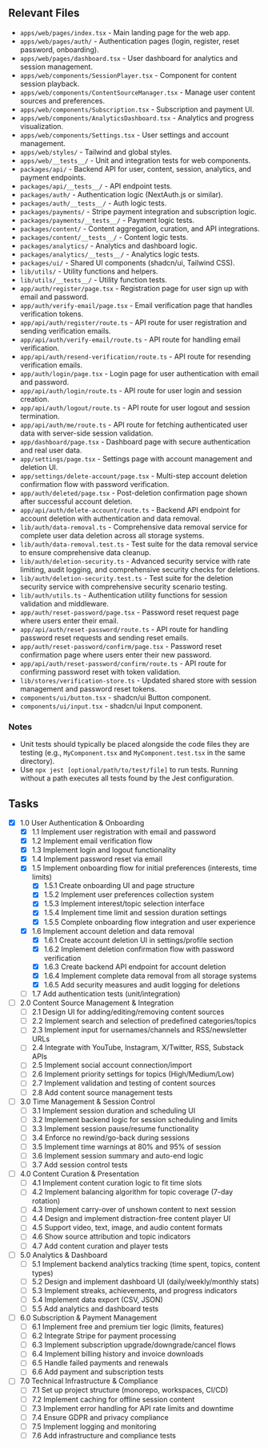 ## Relevant Files

- `apps/web/pages/index.tsx` - Main landing page for the web app.
- `apps/web/pages/auth/` - Authentication pages (login, register, reset password, onboarding).
- `apps/web/pages/dashboard.tsx` - User dashboard for analytics and session management.
- `apps/web/components/SessionPlayer.tsx` - Component for content session playback.
- `apps/web/components/ContentSourceManager.tsx` - Manage user content sources and preferences.
- `apps/web/components/Subscription.tsx` - Subscription and payment UI.
- `apps/web/components/AnalyticsDashboard.tsx` - Analytics and progress visualization.
- `apps/web/components/Settings.tsx` - User settings and account management.
- `apps/web/styles/` - Tailwind and global styles.
- `apps/web/__tests__/` - Unit and integration tests for web components.
- `packages/api/` - Backend API for user, content, session, analytics, and payment endpoints.
- `packages/api/__tests__/` - API endpoint tests.
- `packages/auth/` - Authentication logic (NextAuth.js or similar).
- `packages/auth/__tests__/` - Auth logic tests.
- `packages/payments/` - Stripe payment integration and subscription logic.
- `packages/payments/__tests__/` - Payment logic tests.
- `packages/content/` - Content aggregation, curation, and API integrations.
- `packages/content/__tests__/` - Content logic tests.
- `packages/analytics/` - Analytics and dashboard logic.
- `packages/analytics/__tests__/` - Analytics logic tests.
- `packages/ui/` - Shared UI components (shadcn/ui, Tailwind CSS).
- `lib/utils/` - Utility functions and helpers.
- `lib/utils/__tests__/` - Utility function tests.
- `app/auth/register/page.tsx` - Registration page for user sign up with email and password.
- `app/auth/verify-email/page.tsx` - Email verification page that handles verification tokens.
- `app/api/auth/register/route.ts` - API route for user registration and sending verification emails.
- `app/api/auth/verify-email/route.ts` - API route for handling email verification.
- `app/api/auth/resend-verification/route.ts` - API route for resending verification emails.
- `app/auth/login/page.tsx` - Login page for user authentication with email and password.
- `app/api/auth/login/route.ts` - API route for user login and session creation.
- `app/api/auth/logout/route.ts` - API route for user logout and session termination.
- `app/api/auth/me/route.ts` - API route for fetching authenticated user data with server-side session validation.
- `app/dashboard/page.tsx` - Dashboard page with secure authentication and real user data.
- `app/settings/page.tsx` - Settings page with account management and deletion UI.
- `app/settings/delete-account/page.tsx` - Multi-step account deletion confirmation flow with password verification.
- `app/auth/deleted/page.tsx` - Post-deletion confirmation page shown after successful account deletion.
- `app/api/auth/delete-account/route.ts` - Backend API endpoint for account deletion with authentication and data removal.
- `lib/auth/data-removal.ts` - Comprehensive data removal service for complete user data deletion across all storage systems.
- `lib/auth/data-removal.test.ts` - Test suite for the data removal service to ensure comprehensive data cleanup.
- `lib/auth/deletion-security.ts` - Advanced security service with rate limiting, audit logging, and comprehensive security checks for deletions.
- `lib/auth/deletion-security.test.ts` - Test suite for the deletion security service with comprehensive security scenario testing.
- `lib/auth/utils.ts` - Authentication utility functions for session validation and middleware.
- `app/auth/reset-password/page.tsx` - Password reset request page where users enter their email.
- `app/api/auth/reset-password/route.ts` - API route for handling password reset requests and sending reset emails.
- `app/auth/reset-password/confirm/page.tsx` - Password reset confirmation page where users enter their new password.
- `app/api/auth/reset-password/confirm/route.ts` - API route for confirming password reset with token validation.
- `lib/stores/verification-store.ts` - Updated shared store with session management and password reset tokens.
- `components/ui/button.tsx` - shadcn/ui Button component.
- `components/ui/input.tsx` - shadcn/ui Input component.

### Notes

- Unit tests should typically be placed alongside the code files they are testing (e.g., `MyComponent.tsx` and `MyComponent.test.tsx` in the same directory).
- Use `npx jest [optional/path/to/test/file]` to run tests. Running without a path executes all tests found by the Jest configuration.

## Tasks

- [x] 1.0 User Authentication & Onboarding
  - [x] 1.1 Implement user registration with email and password
  - [x] 1.2 Implement email verification flow
  - [x] 1.3 Implement login and logout functionality
  - [x] 1.4 Implement password reset via email
  - [x] 1.5 Implement onboarding flow for initial preferences (interests, time limits)
    - [x] 1.5.1 Create onboarding UI and page structure
    - [x] 1.5.2 Implement user preferences collection system
    - [x] 1.5.3 Implement interest/topic selection interface
    - [x] 1.5.4 Implement time limit and session duration settings
    - [x] 1.5.5 Complete onboarding flow integration and user experience
  - [x] 1.6 Implement account deletion and data removal
    - [x] 1.6.1 Create account deletion UI in settings/profile section
    - [x] 1.6.2 Implement deletion confirmation flow with password verification
    - [x] 1.6.3 Create backend API endpoint for account deletion
    - [x] 1.6.4 Implement complete data removal from all storage systems
    - [x] 1.6.5 Add security measures and audit logging for deletions
  - [ ] 1.7 Add authentication tests (unit/integration)

- [ ] 2.0 Content Source Management & Integration
  - [ ] 2.1 Design UI for adding/editing/removing content sources
  - [ ] 2.2 Implement search and selection of predefined categories/topics
  - [ ] 2.3 Implement input for usernames/channels and RSS/newsletter URLs
  - [ ] 2.4 Integrate with YouTube, Instagram, X/Twitter, RSS, Substack APIs
  - [ ] 2.5 Implement social account connection/import
  - [ ] 2.6 Implement priority settings for topics (High/Medium/Low)
  - [ ] 2.7 Implement validation and testing of content sources
  - [ ] 2.8 Add content source management tests

- [ ] 3.0 Time Management & Session Control
  - [ ] 3.1 Implement session duration and scheduling UI
  - [ ] 3.2 Implement backend logic for session scheduling and limits
  - [ ] 3.3 Implement session pause/resume functionality
  - [ ] 3.4 Enforce no rewind/go-back during sessions
  - [ ] 3.5 Implement time warnings at 80% and 95% of session
  - [ ] 3.6 Implement session summary and auto-end logic
  - [ ] 3.7 Add session control tests

- [ ] 4.0 Content Curation & Presentation
  - [ ] 4.1 Implement content curation logic to fit time slots
  - [ ] 4.2 Implement balancing algorithm for topic coverage (7-day rotation)
  - [ ] 4.3 Implement carry-over of unshown content to next session
  - [ ] 4.4 Design and implement distraction-free content player UI
  - [ ] 4.5 Support video, text, image, and audio content formats
  - [ ] 4.6 Show source attribution and topic indicators
  - [ ] 4.7 Add content curation and player tests

- [ ] 5.0 Analytics & Dashboard
  - [ ] 5.1 Implement backend analytics tracking (time spent, topics, content types)
  - [ ] 5.2 Design and implement dashboard UI (daily/weekly/monthly stats)
  - [ ] 5.3 Implement streaks, achievements, and progress indicators
  - [ ] 5.4 Implement data export (CSV, JSON)
  - [ ] 5.5 Add analytics and dashboard tests

- [ ] 6.0 Subscription & Payment Management
  - [ ] 6.1 Implement free and premium tier logic (limits, features)
  - [ ] 6.2 Integrate Stripe for payment processing
  - [ ] 6.3 Implement subscription upgrade/downgrade/cancel flows
  - [ ] 6.4 Implement billing history and invoice downloads
  - [ ] 6.5 Handle failed payments and renewals
  - [ ] 6.6 Add payment and subscription tests

- [ ] 7.0 Technical Infrastructure & Compliance
  - [ ] 7.1 Set up project structure (monorepo, workspaces, CI/CD)
  - [ ] 7.2 Implement caching for offline session content
  - [ ] 7.3 Implement error handling for API rate limits and downtime
  - [ ] 7.4 Ensure GDPR and privacy compliance
  - [ ] 7.5 Implement logging and monitoring
  - [ ] 7.6 Add infrastructure and compliance tests 